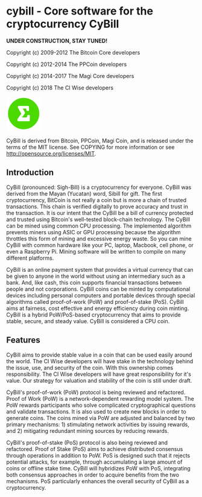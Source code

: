 # cybill - Core software for the cryptocurrency CyBill

__UNDER CONSTRUCTION, STAY TUNED!__

Copyright (c) 2009-2012 The Bitcoin Core developers

Copyright (c) 2012-2014 The PPCoin developers

Copyright (c) 2014-2017 The Magi Core developers

Copyright (c) 2018 The CI Wise developers

![](src/qt/res/images/about.png)

CyBill is derived from Bitcoin, PPCoin, Magi Coin, and is released under the terms of 
the MIT license. See COPYING for more information or see 
http://opensource.org/licenses/MIT.

## Introduction
CyBill (pronounced: Sigh-Bill) is a cryptocurrency for everyone. CyBill was derived from 
the Mayan (Yucatan) word, Sibill for gift. The first cryptocurrency, BitCoin is not really 
a coin but is more a chain of trusted transactions. This chain is verified digitally to 
prove accuracy and trust in the transaction. It is our intent that the CyBill be a bill of 
currency protected and trusted using Bitcoin's well-tested block-chain technology. The 
CyBill can be mined using common CPU processing. The implemented algorithm prevents miners 
using ASIC or GPU processing because the algorithm throttles this form of mining and 
excessive energy waste. So you can mine CyBill with common hardware like your PC, laptop, 
Macbook, cell phone, or even a Raspberry Pi. Mining software will be written to compile on 
many different platforms.

CyBill is an online payment system that provides a virtual currency that can be given to 
anyone in the world without using an intermediary such as a bank. And, like cash, this coin 
supports financial transactions between people and not corporations. CyBill coins can be 
minted by computational devices including personal computers and portable devices through 
special algorithms called proof-of-work (PoW) and proof-of-stake (PoS). CyBill aims at 
fairness, cost effective and energy efficiency during coin minting. CyBill is a hybrid 
PoW/PoS-based cryptocurrency that aims to provide stable, secure, and steady value. CyBill 
is considered a CPU coin.

## Features
CyBill aims to provide stable value in a coin that can be used easily around the world. The 
CI Wise developers will have stake in the technology behind the issue, use, and security of 
the coin. With this ownership comes responsibility. The CI Wise developers will have great 
responsibility for it's value. Our strategy for valuation and stability of the coin is still 
under draft.

CyBill's proof-of-work (PoW) protocol is being reviewed and refactored. Proof of Work (PoW) 
is a network-dependent rewarding model system. The PoW rewards participants who solve 
complicated cryptographical questions and validate transactions. It is also used to create 
new blocks in order to generate coins. The coins mined via PoW are adjusted and balanced by 
two primary mechanisms: 1) stimulating network activities by issuing rewards, and 2) 
mitigating redundant mining sources by reducing rewards.

CyBill's proof-of-stake (PoS) protocol is also being reviewed and refactored. Proof of Stake 
(PoS) aims to achieve distributed consensus through operations in addition to PoW. PoS is 
designed such that it rejects potential attacks, for example, through accumulating a large 
amount of coins or offline stake time. CyBill will hybridizes PoW with PoS, integrating both 
consensus approaches in order to acquire benefits from the two mechanisms. PoS particularly 
enhances the overall security of CyBill as a cryptocurrency.
